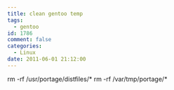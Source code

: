 ```yaml
---
title: clean gentoo temp
tags:
  - gentoo
id: 1786
comment: false
categories:
  - Linux
date: 2011-06-01 21:12:00
---
```


rm -rf /usr/portage/distfiles/*
rm -rf /var/tmp/portage/*